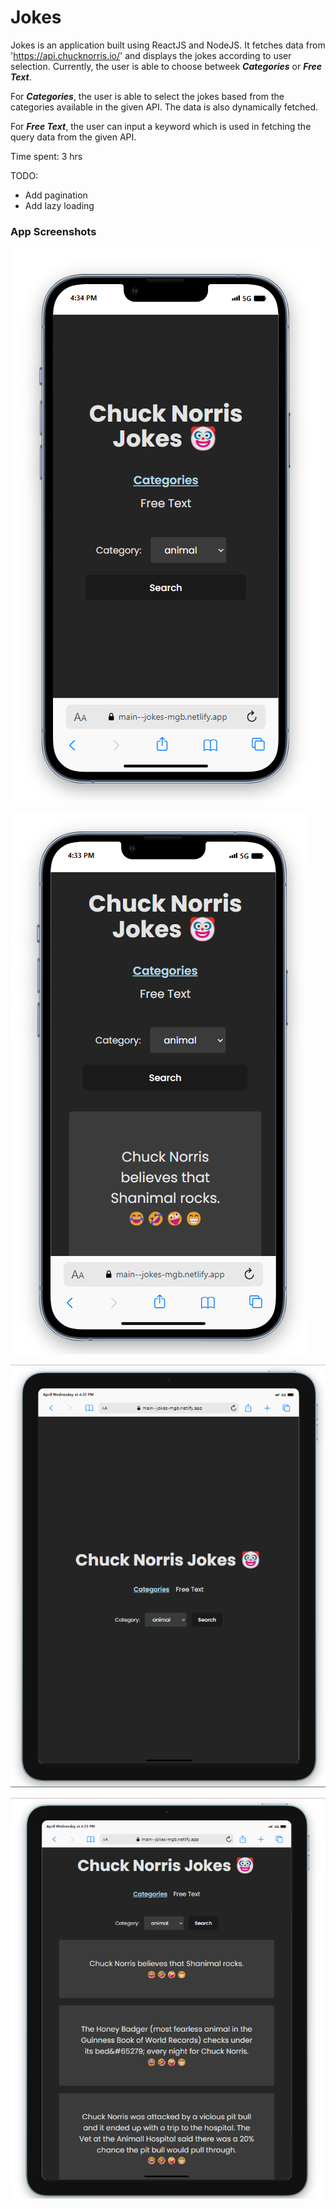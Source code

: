 # Jokes
Jokes is an application built using ReactJS and NodeJS. It fetches data from 'https://api.chucknorris.io/' and displays the jokes according to user selection. Currently, the user is able to choose betweek _**Categories**_ or _**Free Text**_.

For _**Categories**_, the user is able to select the jokes based from the categories available in the given API. The data is also dynamically fetched.

For _**Free Text**_, the user can input a keyword which is used in fetching the query data from the given API.

Time spent: 3 hrs

TODO:
- Add pagination
- Add lazy loading

### App Screenshots
![Mobile Home](https://github.com/mgbaybay/jokes/blob/main/mobile-home.png)

![Mobile Jokes](https://github.com/mgbaybay/jokes/blob/main/mobile-jokes.png)

![Tablet Home](https://github.com/mgbaybay/jokes/blob/main/tablet-home.png)

![Tablet Jokes](https://github.com/mgbaybay/jokes/blob/main/tablet-jokes.png)
